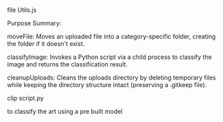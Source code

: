file Utils.js

Purpose Summary:

moveFile: Moves an uploaded file into a category-specific folder, creating the folder if it doesn't exist.

classifyImage: Invokes a Python script via a child process to classify the image and returns the classification result.

cleanupUploads: Cleans the uploads directory by deleting temporary files while keeping the directory structure intact (preserving a .gitkeep file).

clip script.py

to classify the art using a pre built model
